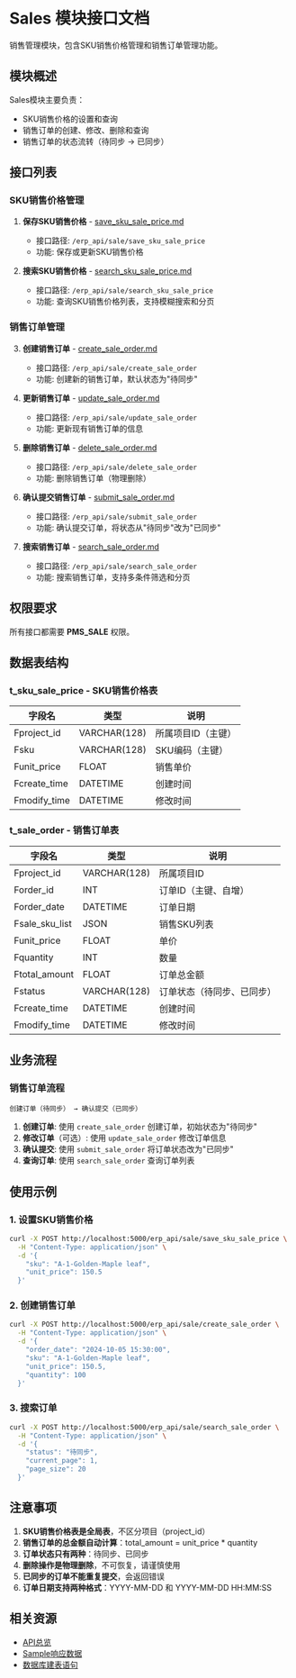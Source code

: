 # Sales 模块接口文档

销售管理模块，包含SKU销售价格管理和销售订单管理功能。

## 模块概述

Sales模块主要负责：
- SKU销售价格的设置和查询
- 销售订单的创建、修改、删除和查询
- 销售订单的状态流转（待同步 → 已同步）

## 接口列表

### SKU销售价格管理

1. **保存SKU销售价格** - [save_sku_sale_price.md](./save_sku_sale_price.md)
   - 接口路径: `/erp_api/sale/save_sku_sale_price`
   - 功能: 保存或更新SKU销售价格

2. **搜索SKU销售价格** - [search_sku_sale_price.md](./search_sku_sale_price.md)
   - 接口路径: `/erp_api/sale/search_sku_sale_price`
   - 功能: 查询SKU销售价格列表，支持模糊搜索和分页

### 销售订单管理

3. **创建销售订单** - [create_sale_order.md](./create_sale_order.md)
   - 接口路径: `/erp_api/sale/create_sale_order`
   - 功能: 创建新的销售订单，默认状态为"待同步"

4. **更新销售订单** - [update_sale_order.md](./update_sale_order.md)
   - 接口路径: `/erp_api/sale/update_sale_order`
   - 功能: 更新现有销售订单的信息

5. **删除销售订单** - [delete_sale_order.md](./delete_sale_order.md)
   - 接口路径: `/erp_api/sale/delete_sale_order`
   - 功能: 删除销售订单（物理删除）

6. **确认提交销售订单** - [submit_sale_order.md](./submit_sale_order.md)
   - 接口路径: `/erp_api/sale/submit_sale_order`
   - 功能: 确认提交订单，将状态从"待同步"改为"已同步"

7. **搜索销售订单** - [search_sale_order.md](./search_sale_order.md)
   - 接口路径: `/erp_api/sale/search_sale_order`
   - 功能: 搜索销售订单，支持多条件筛选和分页

## 权限要求

所有接口都需要 **PMS_SALE** 权限。

## 数据表结构

### t_sku_sale_price - SKU销售价格表

| 字段名 | 类型 | 说明 |
|--------|------|------|
| Fproject_id | VARCHAR(128) | 所属项目ID（主键） |
| Fsku | VARCHAR(128) | SKU编码（主键） |
| Funit_price | FLOAT | 销售单价 |
| Fcreate_time | DATETIME | 创建时间 |
| Fmodify_time | DATETIME | 修改时间 |

### t_sale_order - 销售订单表

| 字段名 | 类型 | 说明 |
|--------|------|------|
| Fproject_id | VARCHAR(128) | 所属项目ID |
| Forder_id | INT | 订单ID（主键、自增） |
| Forder_date | DATETIME | 订单日期 |
| Fsale_sku_list | JSON | 销售SKU列表 |
| Funit_price | FLOAT | 单价 |
| Fquantity | INT | 数量 |
| Ftotal_amount | FLOAT | 订单总金额 |
| Fstatus | VARCHAR(128) | 订单状态（待同步、已同步） |
| Fcreate_time | DATETIME | 创建时间 |
| Fmodify_time | DATETIME | 修改时间 |

## 业务流程

### 销售订单流程

```
创建订单（待同步） → 确认提交（已同步）
```

1. **创建订单**: 使用 `create_sale_order` 创建订单，初始状态为"待同步"
2. **修改订单**（可选）: 使用 `update_sale_order` 修改订单信息
3. **确认提交**: 使用 `submit_sale_order` 将订单状态改为"已同步"
4. **查询订单**: 使用 `search_sale_order` 查询订单列表

## 使用示例

### 1. 设置SKU销售价格

```bash
curl -X POST http://localhost:5000/erp_api/sale/save_sku_sale_price \
  -H "Content-Type: application/json" \
  -d '{
    "sku": "A-1-Golden-Maple leaf",
    "unit_price": 150.5
  }'
```

### 2. 创建销售订单

```bash
curl -X POST http://localhost:5000/erp_api/sale/create_sale_order \
  -H "Content-Type: application/json" \
  -d '{
    "order_date": "2024-10-05 15:30:00",
    "sku": "A-1-Golden-Maple leaf",
    "unit_price": 150.5,
    "quantity": 100
  }'
```

### 3. 搜索订单

```bash
curl -X POST http://localhost:5000/erp_api/sale/search_sale_order \
  -H "Content-Type: application/json" \
  -d '{
    "status": "待同步",
    "current_page": 1,
    "page_size": 20
  }'
```

## 注意事项

1. **SKU销售价格表是全局表**，不区分项目（project_id）
2. **销售订单的总金额自动计算**：total_amount = unit_price * quantity
3. **订单状态只有两种**：待同步、已同步
4. **删除操作是物理删除**，不可恢复，请谨慎使用
5. **已同步的订单不能重复提交**，会返回错误
6. **订单日期支持两种格式**：YYYY-MM-DD 和 YYYY-MM-DD HH:MM:SS

## 相关资源

- [API总览](../README.md)
- [Sample响应数据](../../sample_response/sales/)
- [数据库建表语句](../../ec_erp_db.sql)
